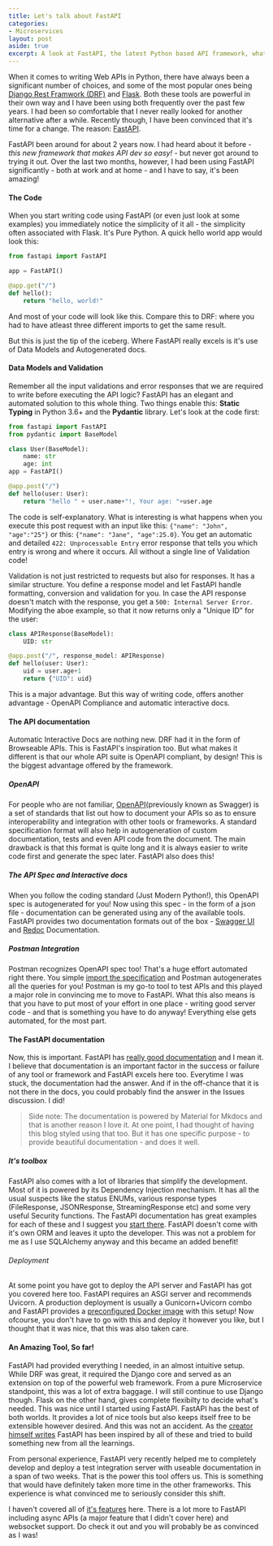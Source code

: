 ```yaml
---
title: Let's talk about FastAPI
categories:
- Microservices
layout: post
aside: true
excerpt: A look at FastAPI, the latest Python based API framework, what it offers and how it helps in simplifying development.
---
```

When it comes to writing Web APIs in Python, there have always been a significant number of choices, and some of the most popular ones being [Django Rest Framwork (DRF)](https://www.django-rest-framework.org/) and [Flask](https://flask.palletsprojects.com/en/1.1.x/). Both these tools are powerful in their own way and I have been using both frequently over the past few years. I had been so comfortable that I never really looked for another alternative after a while. Recently though, I have been convinced that it's time for a change. The reason: [FastAPI](https://fastapi.tiangolo.com/).

FastAPI been around for about 2 years now. I had heard about it before - _this new framework that makes API dev so easy!_ - but never got around to trying it out. Over the last two months, however, I had been using FastAPI significantly - both at work and at home - and I have to say, it's been amazing!

#### The Code
When you start writing code using FastAPI (or even just look at some examples) you immediately notice the simplicity of it all - the simplicity often associated with Flask. It's Pure Python. A quick hello world app would look this:

```Python
from fastapi import FastAPI

app = FastAPI()

@app.get("/")
def hello():
    return "hello, world!"
```

And most of your code will look like this. Compare this to DRF: where you had to have atleast three different imports to get the same result. 

But this is just the tip of the iceberg. Where FastAPI really excels is it's use of Data Models and Autogenerated docs.

#### Data Models and Validation
Remember all the input validations and error responses that we are required to write before executing the API logic? FastAPI has an elegant and automated solution to this whole thing. Two things enable this: **Static Typing** in Python 3.6+ and the **Pydantic** library.
Let's look at the code first:

```Python
from fastapi import FastAPI
from pydantic import BaseModel

class User(BaseModel):
    name: str
    age: int
app = FastAPI()

@app.post("/")
def hello(user: User):
    return "hello " + user.name+"!, Your age: "+user.age
```
The code is self-explanatory. What is interesting is what happens when you execute this post request with an input like this: `{"name": "John", "age":"25"}` or this: `{"name": "Jane", "age":25.0}`. You get an automatic and detailed `422: Unprocessable Entry` error response that tells you which entry is wrong and where it occurs. All without a single line of Validation code! 

Validation is not just restricted to requests but also for responses. It has a similar structure. You define a response model and let FastAPI handle formatting, conversion and validation for you. In case the API response doesn't match with the response, you get a `500: Internal Server Error`. Modifying the aboe example, so that it now returns only a "Unique ID" for the user:

```Python
class APIResponse(BaseModel):
    UID: str

@app.post("/", response_model: APIResponse)
def hello(user: User):
    uid = user.age+1
    return {"UID": uid}
```
This is a major advantage. But this way of writing code, offers another advantage - OpenAPI Compliance and automatic interactive docs.

#### The API documentation
Automatic Interactive Docs are nothing new. DRF had it in the form of Browseable APIs. This is FastAPI's inspiration too. But what makes it different is that our whole API suite is OpenAPI compliant, by design! This is the biggest advantage offered by the framework.

##### OpenAPI
For people who are not familiar, [OpenAPI](https://swagger.io/specification/)(previously known as Swagger) is a set of standards that list out how to document your APIs so as to ensure interoperability and integration with other tools or frameworks. A standard specification format will also help in autogeneration of custom documentation, tests and even API code from the document. The main drawback is that this format is quite long and it is always easier to write code first and generate the spec later. FastAPI also does this!

##### The API Spec and Interactive docs
When you follow the coding standard (Just Modern Python!), this OpenAPI spec is autogenerated for you! Now using this spec - in the form of a json file - documentation can be generated using any of the available tools. FastAPI provides two documentation formats out of the box - [Swagger UI](editor.swagger.io) and [Redoc](https://redocly.github.io/redoc/) Documentation.

##### Postman Integration
Postman recognizes OpenAPI spec too! That's a huge effort automated right there. You simple [import the specification](https://learning.postman.com/docs/integrations/available-integrations/working-with-openAPI/) and Postman autogenerates all the queries for you! Postman is my go-to tool to test APIs and this played a major role in convincing me to move to FastAPI.
What this also means is that you have to put most of your effort in one place - writing good server code - and that is something you have to do anyway! Everything else gets automated, for the most part.

#### The FastAPI documentation
Now, this is important. FastAPI has [really good documentation](https://fastapi.tiangolo.com/) and I mean it. I believe that documentation is an important factor in the success or failure of any tool or framework and FastAPI excels here too. Everytime I was stuck, the documentation had the answer. And if in the off-chance that it is not there in the docs, you could probably find the answer in the Issues discussion. I did! 

> Side note: The documentation is powered by Material for Mkdocs and that is another reason I love it. At one point, I had thought of having this blog styled using that too. But it has one specific purpose - to provide beautiful documentation - and does it well.

##### It's toolbox
FastAPI also comes with a lot of libraries that simplify the development. Most of it is powered by its Dependency Injection mechanism.
It has all the usual suspects like the status ENUMs, various response types (FileResponse, JSONResponse, StreamingResponse etc) and some very useful Security functions. The FastAPI documentation has great examples for each of these and I suggest you [start there](https://fastapi.tiangolo.com/). FastAPI doesn't come with it's own ORM and leaves it upto the developer. This was not a problem for me as I use SQLAlchemy anyway and this became an added benefit!

###### Deployment
At some point you have got to deploy the API server and FastAPI has got you covered here too. FastAPI requires an ASGI server and recommends Uvicorn. A production deployment is usually a Gunicorn+Uvicorn combo and FastAPI provides a [preconfigured Docker image](https://github.com/tiangolo/uvicorn-gunicorn-fastapi-docker) with this setup! Now ofcourse, you don't have to go with this and deploy it however you like, but I thought that it was nice, that this was also taken care. 

#### An Amazing Tool, So far!
FastAPI had provided everything I needed, in an almost intuitive setup. While DRF was great, it required the Django core and served as an extension on top of the powerful web framework. From a pure Microservice standpoint, this was a lot of extra baggage. I will still continue to use Django though. Flask on the other hand, gives complete flexibilty to decide what's needed. This was nice until I started using FastAPI.
FastAPI has the best of both worlds. It provides a lot of nice tools but also keeps itself free to be extensible however desired. And this was not an accident. As the [creator himself writes](https://fastapi.tiangolo.com/alternatives/) FastAPI has been inspired by all of these and tried to build something new from all the learnings. 

From personal experience, FastAPI very recently helped me to completely develop and deploy a test integration server with useable documentation in a span of two weeks. That is the power this tool offers us. This is something that would have definitely taken more time in the other frameworks. This experience is what convinced me to seriously consider this shift.

I haven't covered all of [it's features](https://fastapi.tiangolo.com/features/) here. There is a lot more to FastAPI including async APIs (a major feature that I didn't cover here) and websocket support. Do check it out and you will probably be as convinced as I was!
